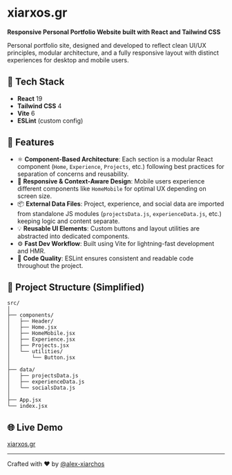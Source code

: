 
# xiarxos.gr

**Responsive Personal Portfolio Website built with React and Tailwind CSS**

Personal portfolio site, designed and developed to reflect clean UI/UX principles, modular architecture, and a fully responsive layout with distinct experiences for desktop and mobile users.

## 🚀 Tech Stack

- **React** 19
- **Tailwind CSS** 4
- **Vite** 6
- **ESLint** (custom config)

## 🧠 Features

- ⚛️ **Component-Based Architecture**: Each section is a modular React component (`Home`, `Experience`, `Projects`, etc.) following best practices for separation of concerns and reusability.
- 📱 **Responsive & Context-Aware Design**: Mobile users experience different components like `HomeMobile` for optimal UX depending on screen size.
- 📦 **External Data Files**: Project, experience, and social data are imported from standalone JS modules (`projectsData.js`, `experienceData.js`, etc.) keeping logic and content separate.
- 💡 **Reusable UI Elements**: Custom buttons and layout utilities are abstracted into dedicated components.
- ⚙️ **Fast Dev Workflow**: Built using Vite for lightning-fast development and HMR.
- 🧹 **Code Quality**: ESLint ensures consistent and readable code throughout the project.

## 📁 Project Structure (Simplified)

```
src/
│
├── components/
│   ├── Header/
│   ├── Home.jsx
│   ├── HomeMobile.jsx
│   ├── Experience.jsx
│   ├── Projects.jsx
│   └── utilities/
│       └── Button.jsx
│
├── data/
│   ├── projectsData.js
│   ├── experienceData.js
│   └── socialsData.js
│
├── App.jsx
└── index.jsx
```

## 🌐 Live Demo

[xiarxos.gr](xiarxos.gr)

---

Crafted with ❤️ by [@alex-xiarchos](https://github.com/alex-xiarchos)
